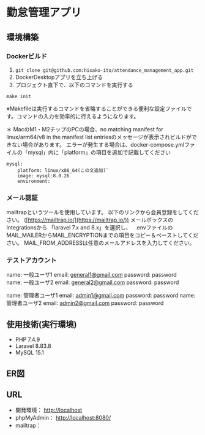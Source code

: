 # 勤怠管理アプリ

## 環境構築

### Dockerビルド
1. `git clone git@github.com:hisako-ito/attendance_management_app.git`
2. DockerDesktopアプリを立ち上げる
3. プロジェクト直下で、以下のコマンドを実行する

`make init`

※Makefileは実行するコマンドを省略することができる便利な設定ファイルです。コマンドの入力を効率的に行えるようになります。

＊ MacのM1・M2チップのPCの場合、no matching manifest for linux/arm64/v8 in the manifest list entriesのメッセージが表示されビルドができない場合があります。 エラーが発生する場合は、docker-compose.ymlファイルの「mysql」内に「platform」の項目を追加で記載してください

```
mysql:
    platform: linux/x86_64(この文追加)`
    image: mysql:8.0.26
    environment:
```

### メール認証
mailtrapというツールを使用しています。
以下のリンクから会員登録をしてください。
([https://mailtrap.io/](https://mailtrap.io/))
メールボックスのIntegrationsから 「laravel 7.x and 8.x」を選択し、　
.envファイルのMAIL_MAILERからMAIL_ENCRYPTIONまでの項目をコピー＆ペーストしてください。
MAIL_FROM_ADDRESSは任意のメールアドレスを入力してください。

### テストアカウント
name: 一般ユーザ1
email: general1@gmail.com
password: password  
name: 一般ユーザ2
email: general2@gmail.com
password: password 

name: 管理者ユーザ1
email: admin1@gmail.com
password: password
name: 管理者ユーザ2
email: admin2@gmail.com
password: password

## 使用技術(実行環境)
* PHP 7.4.9
* Laravel 8.83.8
* MySQL 15.1

## ER図



## URL
* 開発環境： [http://localhost](http://localhost)
* phpMyAdmin： [http://localhost:8080/](http://localhost:8080/)
* mailtrap： 


